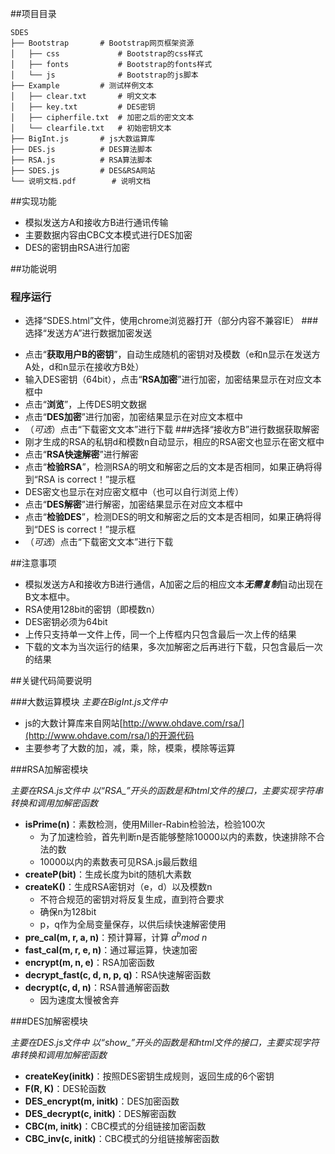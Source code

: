 
##项目目录

```
SDES                         
├── Bootstrap		# Bootstrap网页框架资源
│   ├── css				# Bootstrap的css样式
│   ├── fonts			# Bootstrap的fonts样式
│   └── js            	# Bootstrap的js脚本
├── Example			# 测试样例文本
│   ├── clear.txt		# 明文文本
│   ├── key.txt			# DES密钥
│   ├── cipherfile.txt	# 加密之后的密文文本
│   └── clearfile.txt  	# 初始密钥文本
├── BigInt.js		# js大数运算库
├── DES.js			# DES算法脚本
├── RSA.js			# RSA算法脚本
├── SDES.js			# DES&RSA网站
└── 说明文档.pdf		# 说明文档
```



##实现功能

- 模拟发送方A和接收方B进行通讯传输
- 主要数据内容由CBC文本模式进行DES加密
- DES的密钥由RSA进行加密




##功能说明

### 程序运行
- 选择“SDES.html”文件，使用chrome浏览器打开（部分内容不兼容IE）
###选择“发送方A”进行数据加密发送
* 点击“**获取用户B的密钥**”，自动生成随机的密钥对及模数（e和n显示在发送方A处，d和n显示在接收方B处）
* 输入DES密钥（64bit），点击“**RSA加密**”进行加密，加密结果显示在对应文本框中
* 点击“**浏览**”，上传DES明文数据
* 点击“**DES加密**”进行加密，加密结果显示在对应文本框中
* （*可选*）点击“下载密文文本”进行下载
###选择“接收方B”进行数据获取解密
* 刚才生成的RSA的私钥d和模数n自动显示，相应的RSA密文也显示在密文框中
* 点击“**RSA快速解密**”进行解密
* 点击“**检验RSA**”，检测RSA的明文和解密之后的文本是否相同，如果正确将得到“RSA is correct！”提示框
* DES密文也显示在对应密文框中（也可以自行浏览上传）
* 点击“**DES解密**”进行解密，加密结果显示在对应文本框中
* 点击“**检验DES**”，检测DES的明文和解密之后的文本是否相同，如果正确将得到“DES is correct！”提示框
* （*可选*）点击“下载密文文本”进行下载




##注意事项

- 模拟发送方A和接收方B进行通信，A加密之后的相应文本***无需复制***自动出现在B文本框中。
- RSA使用128bit的密钥（即模数n）
- DES密钥必须为64bit
- 上传只支持单一文件上传，同一个上传框内只包含最后一次上传的结果
- 下载的文本为当次运行的结果，多次加解密之后再进行下载，只包含最后一次的结果




##关键代码简要说明

###大数运算模块
*主要在BigInt.js文件中*
- js的大数计算库来自网站[http://www.ohdave.com/rsa/](http://www.ohdave.com/rsa/)的开源代码
- 主要参考了大数的加，减，乘，除，模乘，模除等运算



###RSA加解密模块

*主要在RSA.js文件中*
*以“RSA_”开头的函数是和html文件的接口，主要实现字符串转换和调用加解密函数*
*  **isPrime(n)**：素数检测，使用Miller-Rabin检验法，检验100次
   - 为了加速检验，首先判断n是否能够整除10000以内的素数，快速排除不合法的数
   - 10000以内的素数表可见RSA.js最后数组
*  **createP(bit)**：生成长度为bit的随机大素数
*  **createK()**：生成RSA密钥对（e，d）以及模数n
   - 不符合规范的密钥对将反复生成，直到符合要求
   - 确保n为128bit
   - p，q作为全局变量保存，以供后续快速解密使用
*  **pre_cal(m, r, a, n)**：预计算幂，计算 $a^{b} mod$ $n$  
*  **fast_cal(m, r, e, n)**：通过幂运算，快速加密
*  **encrypt(m, n, e)**：RSA加密函数
*  **decrypt_fast(c, d, n, p, q)**：RSA快速解密函数
*  **decrypt(c, d, n)**：RSA普通解密函数
   - 因为速度太慢被舍弃



###DES加解密模块

*主要在DES.js文件中*
*以“show_”开头的函数是和html文件的接口，主要实现字符串转换和调用加解密函数*
*  **createKey(initk)**：按照DES密钥生成规则，返回生成的6个密钥
*  **F(R, K)**：DES轮函数
*  **DES_encrypt(m, initk)**：DES加密函数
*  **DES_decrypt(c, initk)**：DES解密函数
*  **CBC(m, initk)**：CBC模式的分组链接加密函数
*  **CBC_inv(c, initk)**：CBC模式的分组链接解密函数
